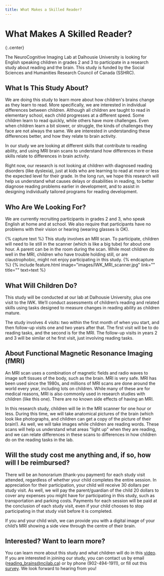 ```yaml
---
title: What Makes a Skilled Reader?
---
```


# What Makes A Skilled Reader?
{:.center}

The NeuroCognitive Imaging Lab at Dalhousie University is looking for English speaking children in grades 2 and 3 to participate in a research study about reading and the brain. This study is funded by the Social Sciences and Humanities Research Council of Canada (SSHRC).

## What Is This Study About?
We are doing this study to learn more about how children's brains change as they learn to read. More specifically, we are interested in individual differences between children. Although all children are taught to read in elementary school, each child progresses at a different speed. Some children learn to read quickly, while others have more challenges. Even when children learn a bit slower, or struggle, the kinds of challenges they face are not always the same. We are interested in understanding these differences better, and how they relate to brain activity. 

In our study we are looking at different skills that contribute to reading ability, and using MRI brain scans to understand how differences in these skills relate to differences in brain activity. 

Right now, our research is not looking at children with diagnosed reading disorders (like dyslexia), just at kids who are learning to read at more or less the expected level for their grade. 
In the long run, we hope this research will help us understand what causes delays or disabilities in reading, to better diagnose reading problems earlier in development, and to assist in designing individually tailored programs for reading development.

## Who Are We Looking For?
We are currently recruiting participants in grades 2 and 3, who speak English at home and at school. We also require that participants have no problems with their vision or hearing (wearing glasses is OK). 

{% capture text %}
This study involves an MRI scan. To participate, children will need to lie still in the scanner (which is like a big tube) for about one hour. A parent can be in the room during the scan. While most children do well in the MRI, children who have trouble holding still, or are claustrophobic, might not enjoy participating in this study.
{% endcapture %}
{%
  include feature.html
  image="images/IWK_MRI_scanner.jpg"
  link=""
  title=""
  text=text
%}

## What Will Children Do?
This study will be conducted at our lab at Dalhousie University, plus one visit to the IWK. We’ll conduct assessments of children’s reading and related skills using tasks designed to measure changes in reading ability as children mature. 

The study involves 4 visits: two within the first month of when you start, and then follow-up visits one and two years after that. The first visit will be to do reading tasks, and the second is for the MRI. The follow-up visits in years 2 and 3 will be similar ot he first visit, just involving reading tasks.

## About Functional Magnetic Resonance Imaging (fMRI)
An MRI scan uses a combination of magnetic fields and radio waves to image soft tissues of the body, such as the brain. MRI is very safe. MRI has been used since the 1980s, and millions of MRI scans are done around the world every year, including lots on children. While many of these are for medical reasons, MRI is also commonly used in research studies with children (like this one). There are no known side effects of having an MRI. 

In this research study, children will lie in the MRI scanner for one hour or less. During this time, we will take anatomical pictures of the brain (which look like photographs, and children can get a copy of the picture of their brain!). As well, we will take images while children are reading words. These scans will help us understand what areas "light up" when they are reading, and we can relate differences in these scans to differences in how children do on the reading tasks in the lab. 

## Will the study cost me anything and, if so, how will I be reimbursed?
There will be an honorarium (thank-you payment) for each study visit attended, regardless of whether your child completes the entire session. In appreciation for their participation, your child will receive 30 dollars per study visit. As well, we will pay the parent/guardian of the child 20 dollars to cover any expenses you might have for participating in this study, such as transportation and parking costs. Payments for each session will be paid at the conclusion of each study visit, even if your child chooses to stop participating in that study visit before it is completed.

If you and your child wish, we can provide you with a digital image of your child’s MRI showing a side view through the centre of their brain.

## Interested? Want to learn more?
You can learn more about this study and what children will do in this [video](https://youtu.be/2Ic7_4nDfz8). If you are interested in joining our study, you can contact us by email (reading_brains@ncilab.ca) or by phone (902-494-1911), or fill out this [survey](What-Makes-a-Skilled-Reader-recruitment-survey). We look forward to hearing from you!

